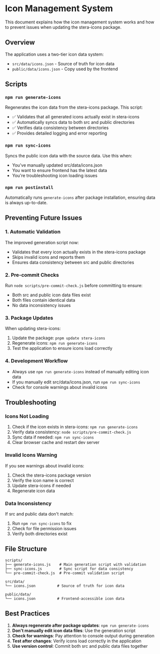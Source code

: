 # Icon Management System

This document explains how the icon management system works and how to prevent issues when updating the stera-icons package.

## Overview

The application uses a two-tier icon data system:
- `src/data/icons.json` - Source of truth for icon data
- `public/data/icons.json` - Copy used by the frontend

## Scripts

### `npm run generate-icons`
Regenerates the icon data from the stera-icons package. This script:
- ✅ Validates that all generated icons actually exist in stera-icons
- ✅ Automatically syncs data to both src and public directories
- ✅ Verifies data consistency between directories
- ✅ Provides detailed logging and error reporting

### `npm run sync-icons`
Syncs the public icon data with the source data. Use this when:
- You've manually updated src/data/icons.json
- You want to ensure frontend has the latest data
- You're troubleshooting icon loading issues

### `npm run postinstall`
Automatically runs `generate-icons` after package installation, ensuring data is always up-to-date.

## Preventing Future Issues

### 1. Automatic Validation
The improved generation script now:
- Validates that every icon actually exists in the stera-icons package
- Skips invalid icons and reports them
- Ensures data consistency between src and public directories

### 2. Pre-commit Checks
Run `node scripts/pre-commit-check.js` before committing to ensure:
- Both src and public icon data files exist
- Both files contain identical data
- No data inconsistency issues

### 3. Package Updates
When updating stera-icons:
1. Update the package: `pnpm update stera-icons`
2. Regenerate icons: `npm run generate-icons`
3. Test the application to ensure icons load correctly

### 4. Development Workflow
- Always use `npm run generate-icons` instead of manually editing icon data
- If you manually edit src/data/icons.json, run `npm run sync-icons`
- Check for console warnings about invalid icons

## Troubleshooting

### Icons Not Loading
1. Check if the icon exists in stera-icons: `npm run generate-icons`
2. Verify data consistency: `node scripts/pre-commit-check.js`
3. Sync data if needed: `npm run sync-icons`
4. Clear browser cache and restart dev server

### Invalid Icons Warning
If you see warnings about invalid icons:
1. Check the stera-icons package version
2. Verify the icon name is correct
3. Update stera-icons if needed
4. Regenerate icon data

### Data Inconsistency
If src and public data don't match:
1. Run `npm run sync-icons` to fix
2. Check for file permission issues
3. Verify both directories exist

## File Structure
```
scripts/
├── generate-icons.js    # Main generation script with validation
├── sync-icons.js        # Sync script for data consistency
└── pre-commit-check.js  # Pre-commit validation script

src/data/
└── icons.json          # Source of truth for icon data

public/data/
└── icons.json          # Frontend-accessible icon data
```

## Best Practices

1. **Always regenerate after package updates**: `npm run generate-icons`
2. **Don't manually edit icon data files**: Use the generation script
3. **Check for warnings**: Pay attention to console output during generation
4. **Test after changes**: Verify icons load correctly in the application
5. **Use version control**: Commit both src and public data files together
